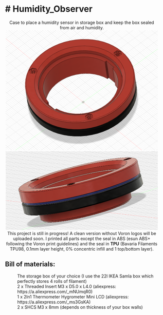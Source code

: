 <body>
  <h1># Humidity_Observer</h1>
<div align="middle">Case to place a humidity sensor in storage box and keep the box sealed from air and humidity.
    <br><img src="https://github.com/flow1990/Humidity_Observer/blob/main/pictures/screenshot_front_view_voron_design.png" alt="front_view_voron_design" width="500">
    <img src="https://github.com/flow1990/Humidity_Observer/blob/main/pictures/screenshot_side_view.png" alt="side" width="500">
    <br>This project is still in progress!
  A clean version without Voron logos will be uploaded soon.
  I printed all parts except the seal in ABS (esun ABS+ following the Voron print guidelines) and the seal in <B>TPU</B> (Bavaria Filaments TPU98, 0.1mm layer height, 0% concentric infill and 1 top/bottom layer).
  </div>
  <p>
      <h2>Bill of materials:</h2>
  <dl>
    <dd>The storage box of your choice (I use the 22l IKEA Samla box which perfectly stores 4 rolls of filament)
    <dd>2 x Threaded Insert M3 x D5.0 x L4.0 (aliexpress: https://a.aliexpress.com/_mNUmqR0)</dd>
    <dd>1 x 2In1 Thermometer Hygrometer Mini LCD (aliexpress: https://a.aliexpress.com/_ms3GsKA)</dd>
    <dd>2 x SHCS M3 x 8mm (depends on thickness of your box walls)</dd>
  </dl>
  </p>
</body>
